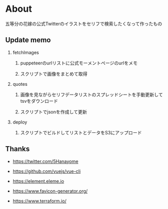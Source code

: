 # About

五等分の花嫁の公式Twitterのイラストをセリフで検索したくなって作ったもの


## Update memo

1. fetchImages

    1. puppeteerのurlリストに公式モーメントページのurlをメモ

    2. スクリプトで画像をまとめて取得

2. quotes

    1. 画像を見ながらセリフデータリストのスプレッドシートを手動更新してtsvをダウンロード

    2. スクリプトでjsonを作成して更新

3. deploy

    1. スクリプトでビルドしてリストとデータをS3にアップロード


## Thanks

* https://twitter.com/5Hanayome

* https://github.com/vuejs/vue-cli

* https://element.eleme.io

* https://www.favicon-generator.org/

* https://www.terraform.io/
